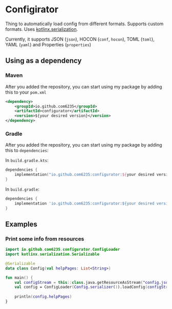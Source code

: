 # Configirator

Thing to automatically load config from different formats. Supports custom formats. 
Uses [kotlinx.serialization](https://github.com/Kotlin/kotlinx.serialization).

Currently, it supports JSON (`json`), HOCON (`conf`, `hocon`), TOML (`toml`), YAML (`yaml`) and Properties (`properties`)

## Using as a dependency
### Maven

After you added the repository, you can start using my package by adding this to your `pom.xml`
```xml
<dependency>
    <groupId>io.github.com6235</groupId>
    <artifactId>configurator</artifactId>
    <version>${your desired version}</version>
</dependency>
```

### Gradle

After you added the repository, you can start using my package by adding this to `dependencies`:

In `build.gradle.kts`:
```kotlin
dependencies {
    implementation("io.github.com6235:configurator:${your desired version}")
}
```

In `build.gradle`:
```groovy
dependencies {
    implementation 'io.github.com6235:configurator:${your desired version}'
}
```

## Examples

### Print some info from resources

```kotlin
import io.github.com6235.configurator.ConfigLoader
import kotlinx.serialization.Serializable

@Serializable
data class Config(val helpPages: List<String>)

fun main() {
    val configStream = this::class.java.getResourceAsStream("config.json")!!
    val config = ConfigLoader(Config.serializer()).loadConfig(configStream, "json") // change 
    
    println(config.helpPages)
}
```